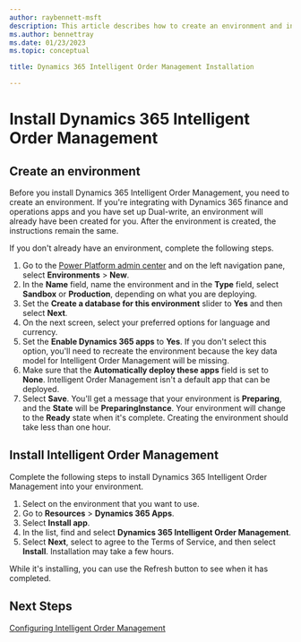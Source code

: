 ```yaml
---
author: raybennett-msft
description: This article describes how to create an environment and install Intelligent Order Management as a standalone application.
ms.author: bennettray
ms.date: 01/23/2023
ms.topic: conceptual

title: Dynamics 365 Intelligent Order Management Installation

---
```


# Install Dynamics 365 Intelligent Order Management

## Create an environment
Before you install Dynamics 365 Intelligent Order Management, you need to create an environment. If you're integrating with Dynamics 365 finance and operations apps and you have set up Dual-write, an environment will already have been created for you. After the environment is created, the instructions remain the same.

If you don't already have an environment, complete the following steps. 

1. Go to the [Power Platform admin center](https://admin.powerplatform.microsoft.com) and on the left navigation pane, select **Environments** > **New**.
2.	In the **Name** field, name the environment and in the **Type** field, select **Sandbox** or **Production**, depending on what you are deploying.
3.	Set the **Create a database for this environment** slider to **Yes** and then select **Next**.
4.	On the next screen, select your preferred options for language and currency.
5. Set the **Enable Dynamics 365 apps** to **Yes**. If you don't select this option, you'll need to recreate the environment because the key data model for Intelligent Order Management will be missing. 
6. Make sure that the **Automatically deploy these apps** field is set to **None**. Intelligent Order Management isn't a default app that can be deployed. 
7. Select **Save**. You'll get a message that your environment is **Preparing**, and the **State** will be **PreparingInstance**. Your environment will change to the **Ready** state when it's complete. Creating the environment should take less than one hour.

## Install Intelligent Order Management
Complete the following steps to install Dynamics 365 Intelligent Order Management into your environment.

1.	Select on the environment that you want to use.
2.	Go to **Resources** > **Dynamics 365 Apps**.
3.	Select **Install app**.
4.	In the list, find and select **Dynamics 365 Intelligent Order Management**. 
5.	Select **Next**, select to agree to the Terms of Service, and then select **Install**. Installation may take a few hours.
 
While it's installing, you can use the Refresh button to see when it has completed.

## Next Steps
[Configuring Intelligent Order Management](setup.md)
